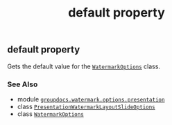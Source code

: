 ﻿---
title: default property
second_title: GroupDocs.Watermark for Python via .NET API References
description: 
type: docs
url: /python-net/groupdocs.watermark.options.presentation/presentationwatermarklayoutslideoptions/default/
is_root: false
weight: 40
---

## default property


Gets the default value for the [`WatermarkOptions`](/watermark/python-net/groupdocs.watermark.options/watermarkoptions) class.

### See Also
* module [`groupdocs.watermark.options.presentation`](../../)
* class [`PresentationWatermarkLayoutSlideOptions`](/watermark/python-net/groupdocs.watermark.options.presentation/presentationwatermarklayoutslideoptions)
* class [`WatermarkOptions`](/watermark/python-net/groupdocs.watermark.options/watermarkoptions)
